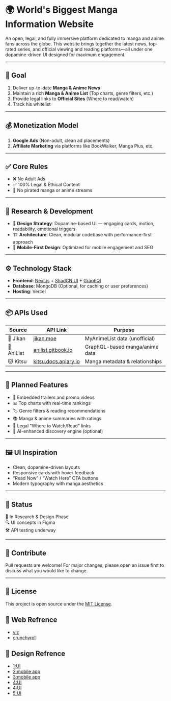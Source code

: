 # 🌍 World's Biggest Manga Information Website

An open, legal, and fully immersive platform dedicated to manga and anime fans across the globe. This website brings together the latest news, top-rated series, and official viewing and reading platforms—all under one dopamine-driven UI designed for maximum engagement.

---

## 🎯 Goal

1. Deliver up-to-date **Manga & Anime News**
2. Maintain a rich **Manga & Anime List** (Top charts, genre filters, etc.)
3. Provide legal links to **Official Sites** (Where to read/watch)
4. Track his whitelist
---

## 💰 Monetization Model

1. **Google Ads** (Non-adult, clean ad placements)
2. **Affiliate Marketing** via platforms like BookWalker, Manga Plus, etc.

---

## ✅ Core Rules

- ❌ No Adult Ads
- ✅ 100% Legal & Ethical Content
- 📖 No pirated manga or anime streams

---

## 🧠 Research & Development

- 🎨 **Design Strategy**: Dopamine-based UI — engaging cards, motion, readability, emotional triggers
- 🏗️ **Architecture**: Clean, modular codebase with performance-first approach
- 📱 **Mobile-First Design**: Optimized for mobile engagement and SEO

---

## ⚙️ Technology Stack

- **Frontend**: [Next.js](https://nextjs.org/) + [ShadCN UI](https://ui.shadcn.com/) + [GraphQl](https://graphql.org/)
- **Database**: MongoDB (Optional, for caching or user preferences)
- **Hosting**: Vercel 

---

## 📦 APIs Used

| Source     | API Link                                           | Purpose                          |
|------------|----------------------------------------------------|----------------------------------|
| 🐉 Jikan     | [jikan.moe](https://jikan.moe/)                     | MyAnimeList data (unofficial)   |
| 🧠 AniList  | [anilist.gitbook.io](https://anilist.gitbook.io/anilist-apiv2-docs/) | GraphQL-based manga/anime data |
| 🐱 Kitsu     | [kitsu.docs.apiary.io](https://kitsu.docs.apiary.io/) | Manga metadata & relationships  |

---

## 🧩 Planned Features

- 🎥 Embedded trailers and promo videos
- 📊 Top charts with real-time rankings
- 🏷️ Genre filters & reading recommendations
- 📚 Manga & anime summaries with ratings
- 🔗 Legal "Where to Watch/Read" links
- 🧠 AI-enhanced discovery engine (optional)

---

## 🖼️ UI Inspiration

- Clean, dopamine-driven layouts
- Responsive cards with hover feedback
- “Read Now” / “Watch Here” CTA buttons
- Modern typography with manga aesthetics

---

## 📌 Status

🚧 In Research & Design Phase  
🔍 UI concepts in Figma  
🛠️ API testing underway

---

## 🤝 Contribute

Pull requests are welcome! For major changes, please open an issue first to discuss what you would like to change.

---

## 📜 License

This project is open source under the [MIT License](LICENSE).

## 📜 Web Refrence
- [viz](https://www.viz.com/)   
- [crunchyroll](https://www.crunchyroll.com/)

## 📜 Design Refrence
- [1:UI](https://www.figma.com/design/QzB7Q9VY0ggVo1qD6NOysq/Manga-App-UI--Community-?node-id=0-1&p=f&t=Gz6xifngckq6H4AO-0)   
- [2:mobile app](https://www.figma.com/design/yuue02B7FgJwHu56QJqCX6/Comic-Mobile-App--Community-?node-id=0-1&p=f&t=dt3Enlrnpv3mJQX8-0)
- [3:mobile app](https://www.figma.com/design/hjXIMTUDWxYMZqrbRzVjMD/Manga---Webtoon-App--Community-?node-id=9-56&p=f&t=9txGoLUHgVaSU6pJ-0)
- [4:UI](https://www.figma.com/design/l7jjuKiqpnAGVvcKpjE2cf/Manga-Fusion-UI--Community-?node-id=0-1&p=f&t=SzNDaa5kRlxzWmpw-0)
- [4:UI](https://dribbble.com/shots/26107907-AnimeUniverse-Your-Ultimate-Anime-Streaming-Experience)
- [5:UI](https://www.figma.com/design/cJJRebxZsqZiabLPkn49dI/Gaming-website-sample--Community-?node-id=0-1&p=f&t=zMWbjqLAs4UsMz6k-0)

